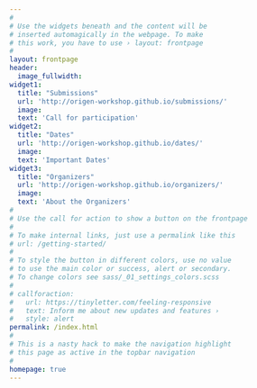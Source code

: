 ```yaml
---
#
# Use the widgets beneath and the content will be
# inserted automagically in the webpage. To make
# this work, you have to use › layout: frontpage
#
layout: frontpage
header:
  image_fullwidth:
widget1:
  title: "Submissions"
  url: 'http://origen-workshop.github.io/submissions/'
  image: 
  text: 'Call for participation'
widget2:
  title: "Dates"
  url: 'http://origen-workshop.github.io/dates/'
  image: 
  text: 'Important Dates'
widget3:
  title: "Organizers"
  url: 'http://origen-workshop.github.io/organizers/'
  image: 
  text: 'About the Organizers'
#
# Use the call for action to show a button on the frontpage
#
# To make internal links, just use a permalink like this
# url: /getting-started/
#
# To style the button in different colors, use no value
# to use the main color or success, alert or secondary.
# To change colors see sass/_01_settings_colors.scss
#
# callforaction:
#   url: https://tinyletter.com/feeling-responsive
#   text: Inform me about new updates and features ›
#   style: alert
permalink: /index.html
#
# This is a nasty hack to make the navigation highlight
# this page as active in the topbar navigation
#
homepage: true
---
```

